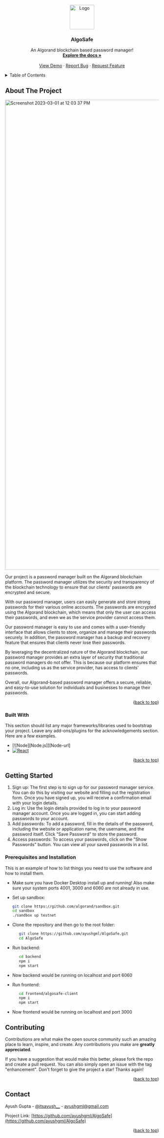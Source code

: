 
<!-- PROJECT LOGO -->
<br />
<div align="center">
  <a href="https://github.com/othneildrew/Best-README-Template">
    <img src="images/logo.png" alt="Logo" width="80" height="80">
  </a>

  <h3 align="center">AlgoSafe</h3>

  <p align="center">
    An Algorand blockchain based password manager!
    <br />
    <a href="https://github.com/othneildrew/Best-README-Template"><strong>Explore the docs »</strong></a>
    <br />
    <br />
    <a href="">View Demo</a>
    ·
    <a href="mailto:ayushgml@gmail.com">Report Bug</a>
    ·
    <a href="mailto:suhasini.srivastava@gmail.com">Request Feature</a>
  </p>
</div>



<!-- TABLE OF CONTENTS -->
<details>
  <summary>Table of Contents</summary>
  <ol>
    <li>
      <a href="#about-the-project">About The Project</a>
      <ul>
        <li><a href="#built-with">Built With</a></li>
      </ul>
    </li>
    <li>
      <a href="#getting-started">Getting Started</a>
      <ul>
        <li><a href="#prerequisites">Prerequisites and Installation</a></li>
      </ul>
    </li>
    <li><a href="#contributing">Contributing</a></li>
    <li><a href="#contact">Contact</a></li>
  </ol>
</details>



<!-- ABOUT THE PROJECT -->
## About The Project
<img width="1536" alt="Screenshot 2023-03-01 at 12 03 37 PM" src="https://user-images.githubusercontent.com/72748253/222063575-52266b25-c27d-43c9-a8c1-d62b3a030f79.png">

<!--[![Product Name Screen Shot][product-screenshot]](https://user-images.githubusercontent.com/72748253/222063575-52266b25-c27d-43c9-a8c1-d62b3a030f79.png)-->

Our project is a password manager built on the Algorand blockchain platform. The password manager utilizes the security and transparency of the blockchain technology to ensure that our clients' passwords are encrypted and secure.

With our password manager, users can easily generate and store strong passwords for their various online accounts. The passwords are encrypted using the Algorand blockchain, which means that only the user can access their passwords, and even we as the service provider cannot access them.

Our password manager is easy to use and comes with a user-friendly interface that allows clients to store, organize and manage their passwords securely. In addition, the password manager has a backup and recovery feature that ensures that clients never lose their passwords.

By leveraging the decentralized nature of the Algorand blockchain, our password manager provides an extra layer of security that traditional password managers do not offer. This is because our platform ensures that no one, including us as the service provider, has access to clients' passwords.

Overall, our Algorand-based password manager offers a secure, reliable, and easy-to-use solution for individuals and businesses to manage their passwords.

<p align="right">(<a href="#readme-top">back to top</a>)</p>



### Built With

This section should list any major frameworks/libraries used to bootstrap your project. Leave any add-ons/plugins for the acknowledgements section. Here are a few examples.

* [![Node][Node.js]][Node-url]
* [![React][React.js]][React-url]

<p align="right">(<a href="#readme-top">back to top</a>)</p>



<!-- GETTING STARTED -->
## Getting Started


1. Sign up: The first step is to sign up for our password manager service. You can do this by visiting our website and filling out the registration form. Once you have signed up, you will receive a confirmation email with your login details.
2. Log in: Use the login details provided to log in to your password manager account. Once you are logged in, you can start adding passwords to your account.
3. Add passwords: To add a password, fill in the details of the password, including the website or application name, the username, and the password itself. Click "Save Password" to store the password.
4. Access passwords: To access your passwords, click on the "Show Passwords" button. You can view all your saved passwords in a list.

### Prerequisites and Installation

This is an example of how to list things you need to use the software and how to install them.
* Make sure you have Docker Desktop install up and running! Also make sure your system ports 4001, 3000 and 6060 are not already in use.

* Set up sandbox:
  ```sh
  git clone https://github.com/algorand/sandbox.git
  cd sandbox
  ./sandbox up testnet
  ```
  
* Clone the repository and then go to the root folder:
  ```sh
     git clone https://github.com/ayushgml/AlgoSafe.git
     cd AlgoSafe
  ```
  
* Run backend:
  ```sh
     cd backend
     npm i
     npm start
  ```
  
* Now backend would be running on localhost and port 6060
  
* Run frontend:
  ```sh
     cd frontend/algosafe-client
     npm i
     npm start
  ```
  
* Now frontend would be running on localhost and port 3000

<!-- CONTRIBUTING -->
## Contributing

Contributions are what make the open source community such an amazing place to learn, inspire, and create. Any contributions you make are **greatly appreciated**.

If you have a suggestion that would make this better, please fork the repo and create a pull request. You can also simply open an issue with the tag "enhancement".
Don't forget to give the project a star! Thanks again!

<p align="right">(<a href="#readme-top">back to top</a>)</p>


<!-- CONTACT -->
## Contact

Ayush Gupta - [@itsayush__](https://twitter.com/itsayush__) - ayushgml@gmail.com

Project Link: [https://github.com/ayushgml/AlgoSafe](https://github.com/ayushgml/AlgoSafe)

<p align="right">(<a href="#readme-top">back to top</a>)</p>




<!-- MARKDOWN LINKS & IMAGES -->
<!-- https://www.markdownguide.org/basic-syntax/#reference-style-links -->
[contributors-shield]: https://img.shields.io/github/contributors/othneildrew/Best-README-Template.svg?style=for-the-badge
[contributors-url]: https://github.com/othneildrew/Best-README-Template/graphs/contributors
[forks-shield]: https://img.shields.io/github/forks/othneildrew/Best-README-Template.svg?style=for-the-badge
[forks-url]: https://github.com/othneildrew/Best-README-Template/network/members
[stars-shield]: https://img.shields.io/github/stars/othneildrew/Best-README-Template.svg?style=for-the-badge
[stars-url]: https://github.com/othneildrew/Best-README-Template/stargazers
[issues-shield]: https://img.shields.io/github/issues/othneildrew/Best-README-Template.svg?style=for-the-badge
[issues-url]: https://github.com/othneildrew/Best-README-Template/issues
[license-shield]: https://img.shields.io/github/license/othneildrew/Best-README-Template.svg?style=for-the-badge
[license-url]: https://github.com/othneildrew/Best-README-Template/blob/master/LICENSE.txt
[linkedin-shield]: https://img.shields.io/badge/-LinkedIn-black.svg?style=for-the-badge&logo=linkedin&colorB=555
[linkedin-url]: https://linkedin.com/in/othneildrew
[product-screenshot]: images/screenshot.png
[Next.js]: https://img.shields.io/badge/next.js-000000?style=for-the-badge&logo=nextdotjs&logoColor=white
[Next-url]: https://nextjs.org/
[React.js]: https://img.shields.io/badge/React-20232A?style=for-the-badge&logo=react&logoColor=61DAFB
[React-url]: https://reactjs.org/
[Vue.js]: https://img.shields.io/badge/Vue.js-35495E?style=for-the-badge&logo=vuedotjs&logoColor=4FC08D
[Vue-url]: https://vuejs.org/
[Angular.io]: https://img.shields.io/badge/Angular-DD0031?style=for-the-badge&logo=angular&logoColor=white
[Angular-url]: https://angular.io/
[Svelte.dev]: https://img.shields.io/badge/Svelte-4A4A55?style=for-the-badge&logo=svelte&logoColor=FF3E00
[Svelte-url]: https://svelte.dev/
[Laravel.com]: https://img.shields.io/badge/Laravel-FF2D20?style=for-the-badge&logo=laravel&logoColor=white
[Laravel-url]: https://laravel.com
[Bootstrap.com]: https://img.shields.io/badge/Bootstrap-563D7C?style=for-the-badge&logo=bootstrap&logoColor=white
[Bootstrap-url]: https://getbootstrap.com
[JQuery.com]: https://img.shields.io/badge/jQuery-0769AD?style=for-the-badge&logo=jquery&logoColor=white
[JQuery-url]: https://jquery.com 
